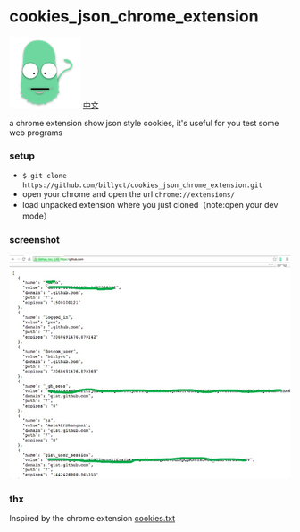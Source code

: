 # cookies_json_chrome_extension
![logo](./icons/logo.png)
[中文](https://github.com/billyct/cookies_json_chrome_extension/blob/master/readme_zh.md)

a chrome extension show json style cookies, it's useful for you test some web programs

### setup
* ```$ git clone https://github.com/billyct/cookies_json_chrome_extension.git```
* open your chrome and open the url ```chrome://extensions/```
* load unpacked extension where you just cloned（note:open your dev mode）

### screenshot
![screenshot-1](./screenshot-1.png)
![screenshot-2](./screenshot-2.png)


### thx
Inspired by the chrome extension [cookies.txt](https://chrome.google.com/webstore/detail/cookiestxt/njabckikapfpffapmjgojcnbfjonfjfg)
